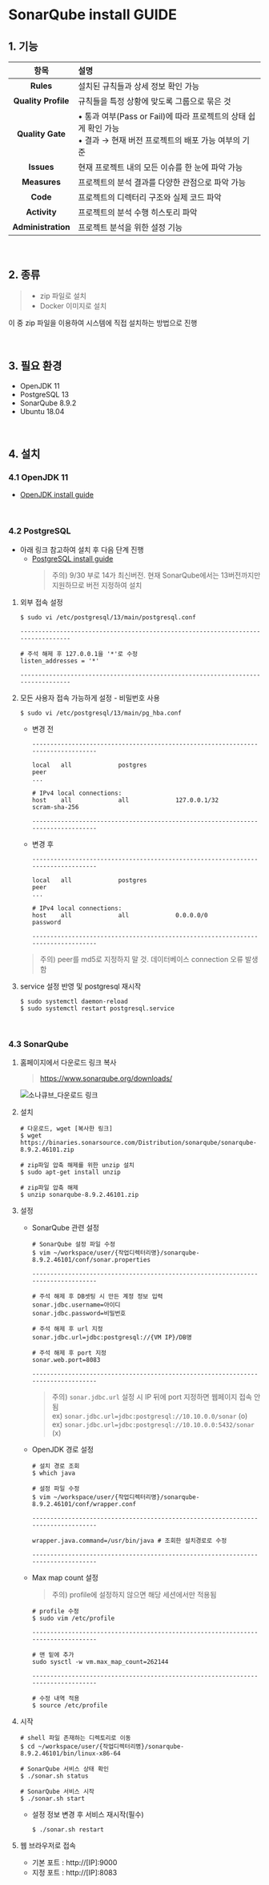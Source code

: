 # SonarQube install GUIDE

## 1. 기능
|항목|설명|
|:---:|:---|
|**Rules**|설치된 규칙들과 상세 정보 확인 가능|
|**Quality Profile**|규칙들을 특정 상황에 맞도록 그룹으로 묶은 것|
|**Quality Gate**|• 통과 여부(Pass or Fail)에 따라 프로젝트의 상태 쉽게 확인 가능<br>• 결과 → 현재 버전 프로젝트의 배포 가능 여부의 기준|
|**Issues**|현재 프로젝트 내의 모든 이슈를 한 눈에 파악 가능|
|**Measures**|프로젝트의 분석 결과를 다양한 관점으로 파악 가능|
|**Code**|프로젝트의 디렉터리 구조와 실제 코드 파악|
|**Activity**|프로젝트의 분석 수행 히스토리 파악|
|**Administration**|프로젝트 분석을 위한 설정 기능|

<br/>

## 2. 종류
> - zip 파일로 설치
> - Docker 이미지로 설치

이 중 zip 파일을 이용하여 시스템에 직접 설치하는 방법으로 진행

<br/>

## 3. 필요 환경
- OpenJDK 11
- PostgreSQL 13
- SonarQube 8.9.2
- Ubuntu 18.04

<br/>

## 4. 설치
### 4.1 OpenJDK 11
- [OpenJDK install guide](https://github.com/rexx4314/paas-ta-ccc-team/blob/main/references/oss/install-guide/kevin-open-jdk-install-guide.md)

<br/>

### 4.2 PostgreSQL
- 아래 링크 참고하여 설치 후 다음 단계 진행
    - [PostgreSQL install guide](https://github.com/rexx4314/paas-ta-ccc-team/blob/main/references/oss/install-guide/joy-postgresql-install-guide.md)
        > 주의) 9/30 부로 14가 최신버전. 현재 SonarQube에서는 13버전까지만 지원하므로 버전 지정하여 설치

1. 외부 접속 설정
    ```
    $ sudo vi /etc/postgresql/13/main/postgresql.conf
   
    ---------------------------------------------------------------------------------
   
    # 주석 해제 후 127.0.0.1을 '*'로 수정
    listen_addresses = '*'
   
    ---------------------------------------------------------------------------------
    ```

2. 모든 사용자 접속 가능하게 설정 - 비밀번호 사용
    ```
    $ sudo vi /etc/postgresql/13/main/pg_hba.conf
    ```
    
    - 변경 전
        ```
        ---------------------------------------------------------------------------------
        
        local   all             postgres                                peer
        ...
        
        # IPv4 local connections:
        host    all             all             127.0.0.1/32        scram-sha-256
        
        ---------------------------------------------------------------------------------
        ```
        
    - 변경 후
        ```
        ---------------------------------------------------------------------------------
        
        local   all             postgres                                peer
        ...
        
        # IPv4 local connections:
        host    all             all             0.0.0.0/0               password
        
        ---------------------------------------------------------------------------------
        ```
        
    > 주의) peer를 md5로 지정하지 말 것. 데이터베이스 connection 오류 발생함

3. service 설정 반영 및 postgresql 재시작
    ```shell
    $ sudo systemctl daemon-reload
    $ sudo systemctl restart postgresql.service
    ```

<br/>

### 4.3 SonarQube
1. 홈페이지에서 다운로드 링크 복사
   > https://www.sonarqube.org/downloads/

   ![소나큐브_다운로드 링크](https://user-images.githubusercontent.com/74666378/135384951-8d2439a1-3c50-466e-9627-d350f64114d2.PNG)

2. 설치
    ```shell
   # 다운로드, wget [복사한 링크]
   $ wget https://binaries.sonarsource.com/Distribution/sonarqube/sonarqube-8.9.2.46101.zip
   
   # zip파일 압축 해제를 위한 unzip 설치
   $ sudo apt-get install unzip
   
   # zip파일 압축 해제
   $ unzip sonarqube-8.9.2.46101.zip
   ```

3. 설정
   - SonarQube 관련 설정
       ```shell
       # SonarQube 설정 파일 수정
       $ vim ~/workspace/user/{작업디렉터리명}/sonarqube-8.9.2.46101/conf/sonar.properties
     
       ---------------------------------------------------------------------------------
     
       # 주석 해제 후 DB셋팅 시 만든 계정 정보 입력
       sonar.jdbc.username=아이디
       sonar.jdbc.password=비밀번호
  
       # 주석 해제 후 url 지정
       sonar.jdbc.url=jdbc:postgresql://{VM IP}/DB명
  
       # 주석 해제 후 port 지정
       sonar.web.port=8083
     
       ---------------------------------------------------------------------------------
       ```
     > 주의) `sonar.jdbc.url` 설정 시 IP 뒤에 port 지정하면 웹페이지 접속 안 됨
     <br/> ex) `sonar.jdbc.url=jdbc:postgresql://10.10.0.0/sonar` (o)
     <br/> ex) `sonar.jdbc.url=jdbc:postgresql://10.10.0.0:5432/sonar` (x)

   - OpenJDK 경로 설정
       ```shell
       # 설치 경로 조회
       $ which java
     
       # 설정 파일 수정
       $ vim ~/workspace/user/{작업디렉터리명}/sonarqube-8.9.2.46101/conf/wrapper.conf

       ---------------------------------------------------------------------------------
    
       wrapper.java.command=/usr/bin/java # 조회한 설치경로로 수정
     
       ---------------------------------------------------------------------------------
       ```

   - Max map count 설정
     > 주의) profile에 설정하지 않으면 해당 세션에서만 적용됨
       ```shell
       # profile 수정
       $ sudo vim /etc/profile
     
       ---------------------------------------------------------------------------------
     
       # 맨 밑에 추가
       sudo sysctl -w vm.max_map_count=262144
     
       ---------------------------------------------------------------------------------
     
       # 수정 내역 적용
       $ source /etc/profile
       ```

4. 시작
    ```shell
    # shell 파일 존재하는 디렉토리로 이동
    $ cd ~/workspace/user/{작업디렉터리명}/sonarqube-8.9.2.46101/bin/linux-x86-64
   
    # SonarQube 서비스 상태 확인
    $ ./sonar.sh status
   
    # SonarQube 서비스 시작
    $ ./sonar.sh start
    ```
    
    - 설정 정보 변경 후 서비스 재시작(필수)
        ```shell
        $ ./sonar.sh restart
        ```

5. 웹 브라우저로 접속
   - 기본 포트 : http://[IP]:9000
   - 지정 포트 : http://[IP]:8083
